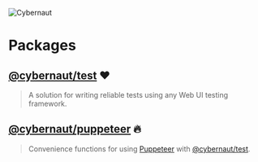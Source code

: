 ![Cybernaut][cybernaut-logo]

# Packages

## [@cybernaut/test][package-test] ❤️

> A solution for writing reliable tests using any Web UI testing framework.

## [@cybernaut/puppeteer][package-puppeteer] 🔥

> Convenience functions for using [Puppeteer][external-puppeteer] with [@cybernaut/test][package-test].

[cybernaut-logo]: https://cybernaut.js.org/logo.svg

[package-puppeteer]: https://github.com/clebert/cybernaut/tree/master/@cybernaut/puppeteer
[package-test]: https://github.com/clebert/cybernaut/tree/master/@cybernaut/test

[external-puppeteer]: https://github.com/GoogleChrome/puppeteer
